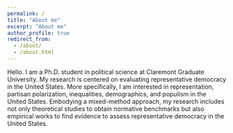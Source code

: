 ```yaml
---
permalink: /
title: "About me"
excerpt: "About me"
author_profile: true
redirect_from: 
  - /about/
  - /about.html
---
```


Hello. I am a Ph.D. student in political science at Claremont Graduate University. My research is centered on evaluating representative democracy in the United States. More specifically, I am interested in representation, partisan polarization, inequalities, demographics, and populism in the United States. Embodying a mixed-method approach, my research includes not only theoretical studies to obtain normative benchmarks but also empirical works to find evidence to assess representative democracy in the United States.
